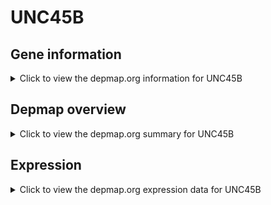<h1>UNC45B</h1>

<h2>Gene information</h2>
<details>
  <summary>Click to view the depmap.org information for UNC45B</summary>
  <p><a href="https://depmap.org/portal/gene/UNC45B?tab=about" target="_BLANK">Open page in a new tab...</a></p>
  <iframe src="https://depmap.org/portal/gene/UNC45B?tab=about" style="border:none;width:100%;height:800px"></iframe>
</details>

<h2>Depmap overview</h2>
<details>
  <summary>Click to view the depmap.org summary for UNC45B</summary>
  <p><a href="https://depmap.org/portal/gene/UNC45B?tab=overview" target="_BLANK">Open page in a new tab...</a></p>
  <iframe src="https://depmap.org/portal/gene/UNC45B?tab=overview" style="border:none;width:100%;height:800px"></iframe>
</details>

<h2>Expression</h2>
<details>
  <summary>Click to view the depmap.org expression data for UNC45B</summary>
  <p><a href="https://depmap.org/portal/gene/UNC45B?tab=characterization" target="_BLANK">Open page in a new tab...</a></p>
  <iframe src="https://depmap.org/portal/gene/UNC45B?tab=characterization" style="border:none;width:100%;height:800px"></iframe>
</details>


<!--
<h2>Reactome Pathway diagram</h2>
<details>
  <summary>Click to view the Reactome pathway for UNC45B</summary>
  <p><a href="PURL" target="_BLANK">Open page in a new tab...</a></p>
  PNAME
</details>
-->


